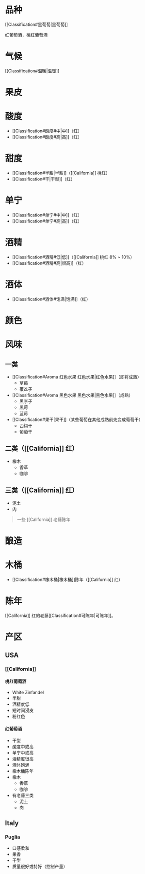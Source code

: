 # 品种

[[Classification#黑葡萄|黑葡萄]]

红葡萄酒，桃红葡萄酒

# 气候

[[Classification#温暖|温暖]]

# 果皮



# 酸度

- [[Classification#酸度#中|中]]（红）
- [[Classification#酸度#高|高]]（红）

# 甜度

- [[Classification#半甜|半甜]]（[[California]] 桃红）
- [[Classification#干|干型]]（红）


# 单宁

- [[Classification#单宁#中|中]]（红）
- [[Classification#单宁#高|高]]（红）

# 酒精

- [[Classification#酒精#低|低]]（[[California]] 桃红 8% ~ 10%）
- [[Classification#酒精#高|很高]]（红）

# 酒体

- [[Classification#酒体#饱满|饱满]]（红）

# 颜色



# 风味

## 一类

- [[Classification#Aroma 红色水果 红色水果|红色水果]]（即将成熟）
	- 草莓
	- 覆盆子
- [[Classification#Aroma 黑色水果 黑色水果|黑色水果]]（成熟）
	- 黑李子
	- 黑莓
	- 蓝莓
- [[Classification#果干|果干]]（某些葡萄在其他成熟前先变成葡萄干）
	- 西梅干
	- 葡萄干

## 二类（[[California]] 红）

- 橡木
	- 香草
	- 咖啡

## 三类（[[California]] 红）

- 泥土
- 肉

> 一些 [[California]] 老藤陈年 

# 酿造


# 木桶

- [[Classification#橡木桶|橡木桶]]陈年（[[California]] 红）

# 陈年

[[California]] 红的老藤[[Classification#可陈年|可陈年]]。

# 产区

## USA

### [[California]]

#### 桃红葡萄酒

- White Zinfandel
- 半甜
- 酒精度低
- 短时间浸皮
- 粉红色

#### 红葡萄酒

- 干型
- 酸度中或高
- 单宁中或高
- 酒精度很高
- 酒体饱满
- 橡木桶陈年
- 橡木
	- 香草
	- 咖啡
- 有老藤三类
	- 泥土
	- 肉

## Italy

### Puglia

- 口感柔和
- 果香
- 干型
- 质量很好或特好（控制产量）



